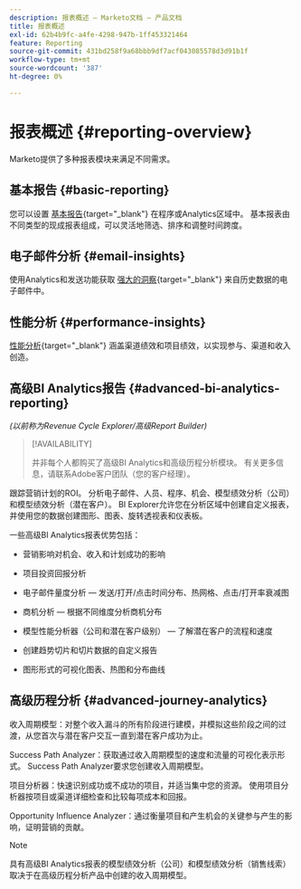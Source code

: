 ```yaml
---
description: 报表概述 — Marketo文档 — 产品文档
title: 报表概述
exl-id: 62b4b9fc-a4fe-4298-947b-1ff453321464
feature: Reporting
source-git-commit: 431bd258f9a68bbb9df7acf043085578d3d91b1f
workflow-type: tm+mt
source-wordcount: '387'
ht-degree: 0%

---
```


# 报表概述 {#reporting-overview}

Marketo提供了多种报表模块来满足不同需求。

## 基本报告 {#basic-reporting}

您可以设置 [基本报告](/help/marketo/product-docs/reporting/basic-reporting/report-types/report-type-overview.md){target="_blank"} 在程序或Analytics区域中。 基本报表由不同类型的现成报表组成，可以灵活地筛选、排序和调整时间跨度。

## 电子邮件分析 {#email-insights}

使用Analytics和发送功能获取 [强大的洞察](/help/marketo/product-docs/reporting/email-insights/email-insights-overview.md){target="_blank"} 来自历史数据的电子邮件中。

## 性能分析 {#performance-insights}

[性能分析](/help/marketo/product-docs/reporting/performance-insights/performance-insights-overview.md){target="_blank"} 涵盖渠道绩效和项目绩效，以实现参与、渠道和收入创造。

## 高级BI Analytics报告 {#advanced-bi-analytics-reporting}

_(以前称为Revenue Cycle Explorer/高级Report Builder)_

>[!AVAILABILITY]
>
>并非每个人都购买了高级BI Analytics和高级历程分析模块。 有关更多信息，请联系Adobe客户团队（您的客户经理）。

跟踪营销计划的ROI。 分析电子邮件、人员、程序、机会、模型绩效分析（公司）和模型绩效分析（潜在客户）。 BI Explorer允许您在分析区域中创建自定义报表，并使用您的数据创建图形、图表、旋转透视表和仪表板。

一些高级BI Analytics报表优势包括：

* 营销影响对机会、收入和计划成功的影响

* 项目投资回报分析

* 电子邮件量度分析 — 发送/打开/点击时间分布、热网格、点击/打开率衰减图

* 商机分析 — 根据不同维度分析商机分布

* 模型性能分析器（公司和潜在客户级别） — 了解潜在客户的流程和速度

* 创建趋势切片和切片数据的自定义报告

* 图形形式的可视化图表、热图和分布曲线

## 高级历程分析 {#advanced-journey-analytics}

收入周期模型：对整个收入漏斗的所有阶段进行建模，并模拟这些阶段之间的过渡，从您首次与潜在客户交互一直到潜在客户成功为止。

Success Path Analyzer：获取通过收入周期模型的速度和流量的可视化表示形式。 Success Path Analyzer要求您创建收入周期模型。

项目分析器：快速识别成功或不成功的项目，并适当集中您的资源。 使用项目分析器按项目或渠道详细检查和比较每项成本和回报。

Opportunity Influence Analyzer：通过衡量项目和产生机会的关键参与产生的影响，证明营销的贡献。

>[!NOTE]
>
>具有高级BI Analytics报表的模型绩效分析（公司）和模型绩效分析（销售线索）取决于在高级历程分析产品中创建的收入周期模型。
